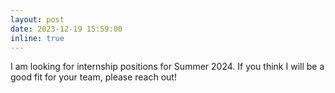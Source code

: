 ```yaml
---
layout: post
date: 2023-12-19 15:59:00
inline: true
---
```


I am looking for internship positions for Summer 2024. If you think I will be a good fit for your team, please reach out!